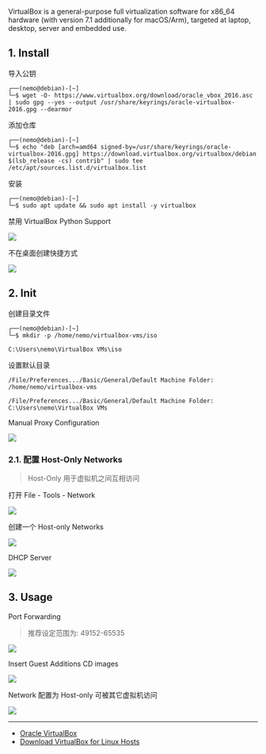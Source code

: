 VirtualBox is a general-purpose full virtualization software for x86_64 hardware (with version 7.1 additionally for macOS/Arm), targeted at laptop, desktop, server and embedded use.

## 1. Install

导入公钥

```
┌──(nemo@debian)-[~]
└─$ wget -O- https://www.virtualbox.org/download/oracle_vbox_2016.asc | sudo gpg --yes --output /usr/share/keyrings/oracle-virtualbox-2016.gpg --dearmor
```

添加仓库

```
┌──(nemo@debian)-[~]
└─$ echo "deb [arch=amd64 signed-by=/usr/share/keyrings/oracle-virtualbox-2016.gpg] https://download.virtualbox.org/virtualbox/debian $(lsb_release -cs) contrib" | sudo tee /etc/apt/sources.list.d/virtualbox.list
```

安装

```
┌──(nemo@debian)-[~]
└─$ sudo apt update && sudo apt install -y virtualbox
```

禁用 VirtualBox Python Support

![](./../../../images/Oracle%20VirtualBox/%E7%A6%81%E7%94%A8%20VirtualBox%20Python%20Support.png)

不在桌面创建快捷方式

![](./../../../images/Oracle%20VirtualBox/%E4%B8%8D%E5%9C%A8%E6%A1%8C%E9%9D%A2%E5%88%9B%E5%BB%BA%E5%BF%AB%E6%8D%B7%E6%96%B9%E5%BC%8F.png)

## 2. Init

创建目录文件

```
┌──(nemo@debian)-[~]
└─$ mkdir -p /home/nemo/virtualbox-vms/iso
```

```
C:\Users\nemo\VirtualBox VMs\iso
```

设置默认目录

```
/File/Preferences.../Basic/General/Default Machine Folder: /home/nemo/virtualbox-vms
```

```
/File/Preferences.../Basic/General/Default Machine Folder: C:\Users\nemo\VirtualBox VMs
```

Manual Proxy Configuration

![](./../../../images/Oracle%20VirtualBox/Manual%20Proxy%20Configuration.png)

### 2.1. 配置 Host-Only Networks

> Host-Only 用于虚拟机之间互相访问

打开 File - Tools - Network

![](./../../../images/Oracle%20VirtualBox/%E6%89%93%E5%BC%80%20File%20-%20Tools%20-%20Network.png)

创建一个 Host-only Networks

![](./../../../images/Oracle%20VirtualBox/%E5%88%9B%E5%BB%BA%E4%B8%80%E4%B8%AA%20Host-only%20Networks.png)

DHCP Server

![](./../../../images/Oracle%20VirtualBox/DHCP%20Server.png)

## 3. Usage

Port Forwarding

> 推荐设定范围为: 49152-65535

![](./../../../images/Oracle%20VirtualBox/Port%20Forwarding.png)

Insert Guest Additions CD images

![](./../../../images/Oracle%20VirtualBox/Insert%20Guest%20Additions%20CD%20image.png)

Network 配置为 Host-only 可被其它虚拟机访问

![](./../../../images/Oracle%20VirtualBox/Network%20%E9%85%8D%E7%BD%AE%E4%B8%BA%20Host-only%20%E5%8F%AF%E8%A2%AB%E5%85%B6%E5%AE%83%E8%99%9A%E6%8B%9F%E6%9C%BA%E8%AE%BF%E9%97%AE.png)

---

- [Oracle VirtualBox](https://www.virtualbox.org/)
- [Download VirtualBox for Linux Hosts](https://www.virtualbox.org/wiki/Linux_Downloads)
